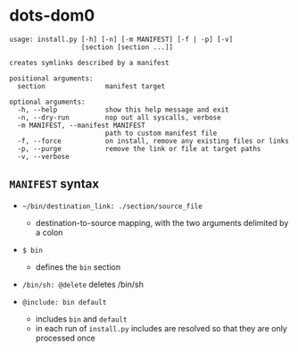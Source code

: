 # dots-dom0

```
usage: install.py [-h] [-n] [-m MANIFEST] [-f | -p] [-v]
                  [section [section ...]]

creates symlinks described by a manifest

positional arguments:
  section               manifest target

optional arguments:
  -h, --help            show this help message and exit
  -n, --dry-run         nop out all syscalls, verbose
  -m MANIFEST, --manifest MANIFEST
                        path to custom manifest file
  -f, --force           on install, remove any existing files or links
  -p, --purge           remove the link or file at target paths
  -v, --verbose
```

## `MANIFEST` syntax

- `~/bin/destination_link: ./section/source_file` 
  - destination-to-source mapping, with the two arguments delimited by a colon

- `$ bin`
  - defines the `bin` section

- `/bin/sh: @delete`
  deletes /bin/sh

- `@include: bin default`
   - includes `bin` and `default`
   - in each run of `install.py` includes are resolved so that they are only processed once



